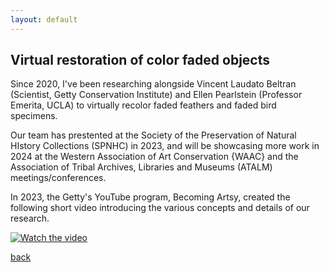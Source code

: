 ```yaml
---
layout: default
---
```


## Virtual restoration of color faded objects

Since 2020, I've been researching alongside Vincent Laudato Beltran (Scientist, Getty Conservation Institute) and Ellen Pearlstein (Professor Emerita, UCLA) to virtually recolor faded feathers and faded bird specimens. 

Our team has prestented at the Society of the Preservation of Natural HIstory Collections (SPNHC) in 2023, and will be showcasing more work in 2024 at the Western Association of Art Conservation {WAAC} and the Association of Tribal Archives, Libraries and Museums (ATALM) meetings/conferences.

In 2023, the Getty's YouTube program, Becoming Artsy, created the following short video introducing the various concepts and details of our research.

[![Watch the video](https://img.youtube.com/vi/Klk0xvCPK7k/default.jpg)](https://www.youtube.com/Klk0xvCPK7k)


[back](./)

